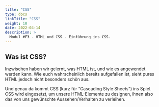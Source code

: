 ```yaml
---
title: "CSS"
type: docs
linkTitle: "CSS"
weight: 10
date: 2022-04-14
description: >
  Modul #F3 - HTML und CSS - Einführung ins CSS.
---
```


## Was ist CSS?

Inzwischen haben wir gelernt, was HTML ist, und wie es angewendet werden kann. Wie euch wahrscheinlich bereits aufgefallen ist, sieht pures HTML jedoch nicht besonders schön aus.

Und genau da kommt CSS (kurz für "Cascading Style Sheets") ins Spiel. CSS wird eingesetzt, um unsere HTML-Elemente zu designen, ihnen also das von uns gewünschte Aussehen/Verhalten zu verleihen.